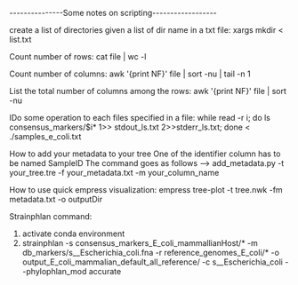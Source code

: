 ---------------Some notes on scripting------------------

create a list of directories given a list of dir name in a txt file: 
xargs mkdir < list.txt

Count number of rows: 
cat file | wc -l 

Count number of columns:
awk '{print NF}' file | sort -nu | tail -n 1

List the total number of columns among the rows:
awk '{print NF}' file | sort -nu

IDo some operation to each files specified in a file:
while read -r i; do ls consensus_markers/$i* 1>> stdout_ls.txt 2>>stderr_ls.txt; done < ./samples_e_coli.txt

How to add your metadata to your tree
One of the identifier column has to be named SampleID
The command goes as follows --> 
add_metadata.py -t your_tree.tre -f your_metadata.txt -m your_column_name

How to use quick empress visualization: 
empress tree-plot -t tree.nwk -fm metadata.txt -o outputDir

Strainphlan command:
1. activate conda environment 
2. strainphlan -s consensus_markers_E_coli_mammallianHost/* -m db_markers/s__Escherichia_coli.fna -r reference_genomes_E_coli/* -o output_E_coli_mammalian_default_all_reference/ -c s__Escherichia_coli --phylophlan_mod accurate
